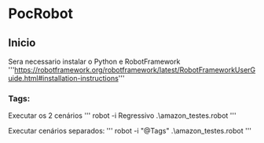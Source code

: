 # PocRobot

## Inicio

Sera necessario instalar o Python e RobotFramework
'''https://robotframework.org/robotframework/latest/RobotFrameworkUserGuide.html#installation-instructions'''
 
### Tags: 

Executar os 2 cenários
''' robot -i Regressivo .\amazon_testes.robot ''' 

Executar cenários separados:
''' robot -i "@Tags" .\amazon_testes.robot '''
